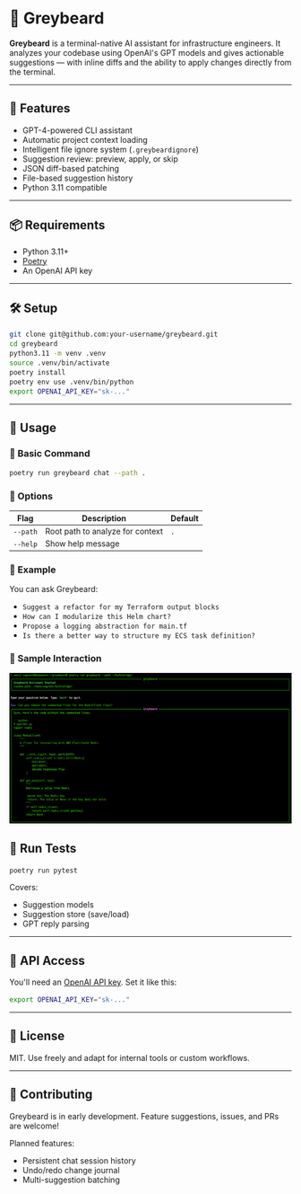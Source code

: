 # 🧙 Greybeard

**Greybeard** is a terminal-native AI assistant for infrastructure engineers. It analyzes your codebase using OpenAI's GPT models and gives actionable suggestions — with inline diffs and the ability to apply changes directly from the terminal.

---

## 🚀 Features

- GPT-4-powered CLI assistant
- Automatic project context loading
- Intelligent file ignore system (`.greybeardignore`)
- Suggestion review: preview, apply, or skip
- JSON diff-based patching
- File-based suggestion history
- Python 3.11 compatible

---
## 📦 Requirements

- Python 3.11+
- [Poetry](https://python-poetry.org/docs/)
- An OpenAI API key

---

## 🛠 Setup

```bash
git clone git@github.com:your-username/greybeard.git
cd greybeard
python3.11 -m venv .venv
source .venv/bin/activate
poetry install
poetry env use .venv/bin/python
export OPENAI_API_KEY="sk-..."
```

---

## 💬 Usage

### 🧭 Basic Command

```bash
poetry run greybeard chat --path .
```

### 🧾 Options

| Flag     | Description                          | Default |
|----------|--------------------------------------|---------|
| `--path` | Root path to analyze for context     | `.`     |
| `--help`| Show help message                    |         |

### 🧠 Example

You can ask Greybeard:

- `Suggest a refactor for my Terraform output blocks`
- `How can I modularize this Helm chart?`
- `Propose a logging abstraction for main.tf`
- `Is there a better way to structure my ECS task definition?`

### 📘 Sample Interaction

![Interaction Screenshot](docs/chat-screenshot.png)


## 🧪 Run Tests

```bash
poetry run pytest
```

Covers:
- Suggestion models
- Suggestion store (save/load)
- GPT reply parsing

---

## 🔐 API Access

You'll need an [OpenAI API key](https://platform.openai.com/account/api-keys). Set it like this:

```bash
export OPENAI_API_KEY="sk-..."
```

---

## 📄 License

MIT. Use freely and adapt for internal tools or custom workflows.

---

## 🤝 Contributing

Greybeard is in early development. Feature suggestions, issues, and PRs are welcome!

Planned features:
- Persistent chat session history
- Undo/redo change journal
- Multi-suggestion batching
